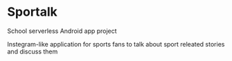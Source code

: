 # Sportalk
School serverless Android app project

Instegram-like application for sports fans to talk about sport releated stories and discuss them
